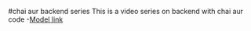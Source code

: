 #chai aur backend series
This is a video series on backend with chai aur code
-[Model link](https://app.eraser.io/workspace/YtPqZ1VogxGy1jzIDkzj)